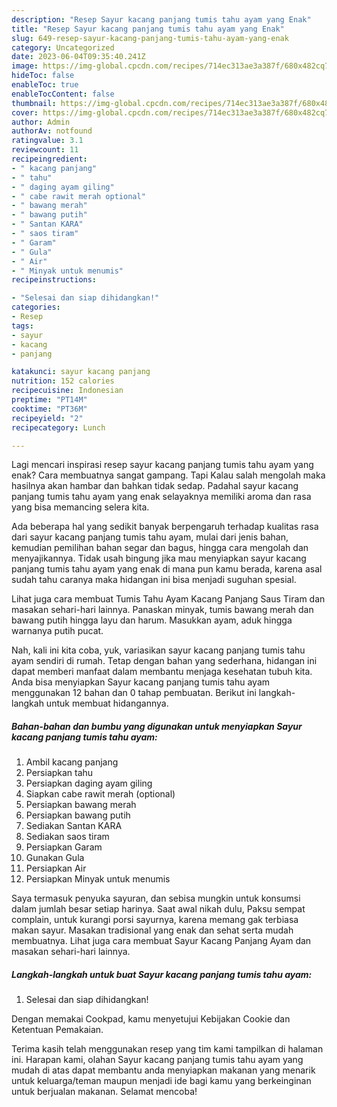 ```yaml
---
description: "Resep Sayur kacang panjang tumis tahu ayam yang Enak"
title: "Resep Sayur kacang panjang tumis tahu ayam yang Enak"
slug: 649-resep-sayur-kacang-panjang-tumis-tahu-ayam-yang-enak
category: Uncategorized
date: 2023-06-04T09:35:40.241Z
image: https://img-global.cpcdn.com/recipes/714ec313ae3a387f/680x482cq70/sayur-kacang-panjang-tumis-tahu-ayam-foto-resep-utama.jpg
hideToc: false
enableToc: true
enableTocContent: false
thumbnail: https://img-global.cpcdn.com/recipes/714ec313ae3a387f/680x482cq70/sayur-kacang-panjang-tumis-tahu-ayam-foto-resep-utama.jpg
cover: https://img-global.cpcdn.com/recipes/714ec313ae3a387f/680x482cq70/sayur-kacang-panjang-tumis-tahu-ayam-foto-resep-utama.jpg
author: Admin
authorAv: notfound
ratingvalue: 3.1
reviewcount: 11
recipeingredient:
- " kacang panjang"
- " tahu"
- " daging ayam giling"
- " cabe rawit merah optional"
- " bawang merah"
- " bawang putih"
- " Santan KARA"
- " saos tiram"
- " Garam"
- " Gula"
- " Air"
- " Minyak untuk menumis"
recipeinstructions:

- "Selesai dan siap dihidangkan!"
categories:
- Resep
tags:
- sayur
- kacang
- panjang

katakunci: sayur kacang panjang 
nutrition: 152 calories
recipecuisine: Indonesian
preptime: "PT14M"
cooktime: "PT36M"
recipeyield: "2"
recipecategory: Lunch

---
```



Lagi mencari inspirasi resep sayur kacang panjang tumis tahu ayam yang enak? Cara membuatnya sangat gampang. Tapi Kalau salah mengolah maka hasilnya akan hambar dan bahkan tidak sedap. Padahal sayur kacang panjang tumis tahu ayam yang enak selayaknya memiliki aroma dan rasa yang bisa memancing selera kita.


Ada beberapa hal yang sedikit banyak berpengaruh terhadap kualitas rasa dari sayur kacang panjang tumis tahu ayam, mulai dari jenis bahan, kemudian pemilihan bahan segar dan bagus, hingga cara mengolah dan menyajikannya. Tidak usah bingung jika mau menyiapkan sayur kacang panjang tumis tahu ayam yang enak di mana pun kamu berada, karena asal sudah tahu caranya maka hidangan ini bisa menjadi suguhan spesial.

Lihat juga cara membuat Tumis Tahu Ayam Kacang Panjang Saus Tiram dan masakan sehari-hari lainnya. Panaskan minyak, tumis bawang merah dan bawang putih hingga layu dan harum. Masukkan ayam, aduk hingga warnanya putih pucat.


Nah, kali ini kita coba, yuk, variasikan sayur kacang panjang tumis tahu ayam sendiri di rumah. Tetap dengan bahan yang sederhana, hidangan ini dapat memberi manfaat dalam membantu menjaga kesehatan tubuh kita. Anda bisa menyiapkan Sayur kacang panjang tumis tahu ayam menggunakan 12 bahan dan 0 tahap pembuatan. Berikut ini langkah-langkah untuk membuat hidangannya.

<!--inarticleads1-->

##### Bahan-bahan dan bumbu yang digunakan untuk menyiapkan Sayur kacang panjang tumis tahu ayam:

1. Ambil  kacang panjang
1. Persiapkan  tahu
1. Persiapkan  daging ayam giling
1. Siapkan  cabe rawit merah (optional)
1. Persiapkan  bawang merah
1. Persiapkan  bawang putih
1. Sediakan  Santan KARA
1. Sediakan  saos tiram
1. Persiapkan  Garam
1. Gunakan  Gula
1. Persiapkan  Air
1. Persiapkan  Minyak untuk menumis


Saya termasuk penyuka sayuran, dan sebisa mungkin untuk konsumsi dalam jumlah besar setiap harinya. Saat awal nikah dulu, Paksu sempat complain, untuk kurangi porsi sayurnya, karena memang gak terbiasa makan sayur. Masakan tradisional yang enak dan sehat serta mudah membuatnya. Lihat juga cara membuat Sayur Kacang Panjang Ayam dan masakan sehari-hari lainnya. 

<!--inarticleads2-->

##### Langkah-langkah untuk buat Sayur kacang panjang tumis tahu ayam:


1. Selesai dan siap dihidangkan!

Dengan memakai Cookpad, kamu menyetujui Kebijakan Cookie dan Ketentuan Pemakaian. 

Terima kasih telah menggunakan resep yang tim kami tampilkan di halaman ini. Harapan kami, olahan Sayur kacang panjang tumis tahu ayam yang mudah di atas dapat membantu anda menyiapkan makanan yang menarik untuk keluarga/teman maupun menjadi ide bagi kamu yang berkeinginan untuk berjualan makanan. Selamat mencoba!
